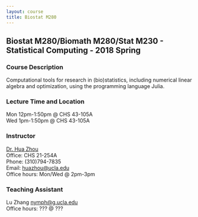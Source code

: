 ```yaml
---
layout: course
title: Biostat M280
---
```


## Biostat M280/Biomath M280/Stat M230 - Statistical Computing - 2018 Spring

### Course Description

Computational tools for research in (bio)statistics, including numerical linear algebra and optimization, using the programming language Julia.  

### Lecture Time and Location

Mon 12pm-1:50pm @ CHS 43-105A    
Wed 1pm-1:50pm @ CHS 43-105A  

### Instructor

[Dr. Hua Zhou](http://hua-zhou.github.io/)  
Office: CHS 21-254A  
Phone: (310)794-7835  
Email: <huazhou@ucla.edu>  
Office hours: Mon/Wed @ 2pm-3pm 

### Teaching Assistant

Lu Zhang <nymph@g.ucla.edu>  
Office hours: ??? @ ???  
